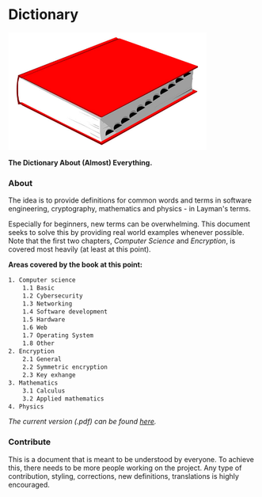 # Dictionary

<p align="left">
    <img src="./resources/dict.jpg" width="400"/>
</p>

**The Dictionary About (Almost) Everything.**

### About
The idea is to provide definitions for common words and terms in software engineering, cryptography, mathematics and physics - in Layman's terms.  

Especially for beginners, new terms can be overwhelming. This document seeks to solve this by providing real world examples whenever possible. Note that the first two chapters, *Computer Science* and *Encryption*, is covered most heavily (at least at this point). 


**Areas covered by the book at this point:**

    1. Computer science
        1.1 Basic
        1.2 Cybersecurity
        1.3 Networking
        1.4 Software development
        1.5 Hardware
        1.6 Web
        1.7 Operating System
        1.8 Other
    2. Encryption
        2.1 General
        2.2 Symmetric encryption
        2.3 Key exhange
    3. Mathematics
        3.1 Calculus
        3.2 Applied mathematics
    4. Physics
        
*The current version (.pdf) can be found [here](./dictionary.pdf).*

### Contribute
This is a document that is meant to be understood by everyone. To achieve this, there needs to be more people working on the project. Any type of contribution, styling, corrections, new definitions, translations is highly encouraged. 
